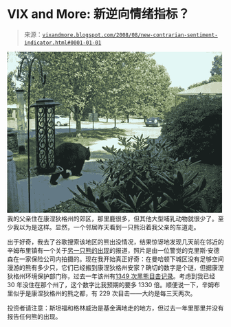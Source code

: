 <!--yml

category: 未分类

date: 2024-05-18 18:29:09

-->

# VIX and More: 新逆向情绪指标？

> 来源：[`vixandmore.blogspot.com/2008/08/new-contrarian-sentiment-indicator.html#0001-01-01`](http://vixandmore.blogspot.com/2008/08/new-contrarian-sentiment-indicator.html#0001-01-01)

![](img/ae424314c7e21d4fd54587e8b79a14d6.png)我的父亲住在康涅狄格州的郊区，那里鹿很多，但其他大型哺乳动物就很少了。至少我以为是这样。显然，一个邻居昨天看到一只熊沿着我父亲的车道走。

出于好奇，我去了谷歌搜索该地区的熊出没情况，结果惊讶地发现几天前在邻近的辛姆布里镇有一个关于[另一只熊的出现](http://www.courant.com/news/local/fv/hc-simbear0823.artaug23,0,6554915.story)的报道，照片是由一位警觉的克里斯·安德森在一家保险公司内拍摄的。现在我开始真正好奇：在曼哈顿下城区没有足够空间漫游的熊有多少只，它们已经搬到康涅狄格州安家？确切的数字是个谜，但据康涅狄格州环境保护部门称，过去一年该州有[1349 次黑熊目击记录](http://www.depdata.ct.gov/wildlife/sighting/bearsight.asp)。考虑到我已经 30 年没住在那个州了，这个数字比我预期的要多 1330 倍。顺便说一下，辛姆布里似乎是康涅狄格州的熊之都，有 229 次目击——大约是每三天两次。

投资者请注意：斯坦福和格林威治是基金满地走的地方，但过去一年里那里并没有报告任何熊的出现。
